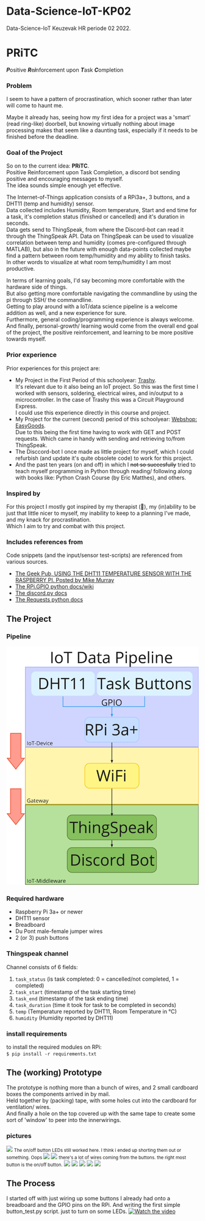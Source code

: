 # Data-Science-IoT-KP02
Data-Science-IoT Keuzevak HR periode 02 2022.

# PRiTC
***P***ositive ***R***e***i***nforcement upon ***T***ask ***C***ompletion

### Problem
I seem to have a pattern of procrastination, which sooner rather than later will come to haunt me.

Maybe it already has, seeing how my first idea for a project was a 'smart' (read ring-like) doorbell,
but knowing virtually nothing about image processing makes that seem like a daunting task,
especially if it needs to be finished before the deadline.  

### Goal of the Project
So on to the current idea: **PRiTC**.  
Positive Reinforcement upon Task Completion, a discord bot sending positive and encouraging messages to myself.  
The idea sounds simple enough yet effective.    

The Internet-of-Things application consists of a RPi3a+, 3 buttons, and a DHT11 (temp and humidity) sensor.  
Data collected includes Humidity, Room temperature, Start and end time for a task, it's completion status
(finished or cancelled) and it's duration in seconds.    
Data gets send to ThingSpeak, from where the Discord-bot can read
it through the ThingSpeak API. Data on ThingSpeak can be used to visualize correlation between temp and humidity
(comes pre-configured through MATLAB), but also in the future with enough data-points collected maybe find a pattern between
room temp/humidity and my ability to finish tasks.    
In other words to visualize at what room temp/humidity I am most productive.
  
In terms of learning goals, I'd say becoming more comfortable with the hardware side of things.  
But also getting more comfortable navigating the commandline by using the pi through SSH/ the commandline.  
Getting to play around with a IoT/data science pipeline is a welcome addition as well, and a new experience for sure.  
Furthermore, general coding/programming experience is always welcome.  
And finally, personal-growth/ learning would come from the overall end goal of the project, the positive reinforcement, and learning
to be more positive towards myself.    

### Prior experience
Prior experiences for this project are:
- My Project in the First Period of this schoolyear: <a href="https://makecode.adafruit.com/90475-47648-89981-11445">
Trashy</a>.  
It's relevant due to it also being an IoT project. So this was the first time I worked with sensors, soldering,
electrical wires, and in/output to a microcontroller. In the case of Trashy this was a Circuit Playground Express.  
I could use this experience directly in this course and project.
- My Project for the current (second) period of this schoolyear: <a href="https://github.com/PimMiii/cmgthrcle2">Webshop: EasyGoods</a>.  
Due to this being the first time having to work with GET and POST requests. Which came in handy with sending and
retrieving to/from ThingSpeak.
- The Disccord-bot I once made as little project for myself, which I could refurbish (and update it's quite obsolete code)
to work for this project.
- And the past ten years (on and off) in which I ~~not so succesfully~~ tried to teach myself programming in Python through reading/ following along with
books like: Python Crash Course (by Eric Matthes), and others.

### Inspired by
For this project I mostly got inspired by my therapist (👋), my (in)ability to be just that little nicer to myself, 
my inability to keep to a planning I've made, and my knack for procrastination.  
Which I aim to try and combat with this project.

### Includes references from  
Code snippets (and the input/sensor test-scripts) are referenced from various sources.
- <a href="https://www.thegeekpub.com/236867/using-the-dht11-temperature-sensor-with-the-raspberry-pi/">The Geek Pub, USING THE DHT11 TEMPERATURE SENSOR WITH THE RASPBERRY PI. Posted by Mike Murray </a>
- <a href="https://sourceforge.net/p/raspberry-gpio-python/wiki/Home/">The RPi.GPIO python docs/wiki</a>
- <a href="https://discordpy.readthedocs.io/en/stable/index.html">The discord.py docs </a>
- <a href="https://docs.python-requests.org/en/master/user/quickstart/">The Requests python docs</a>
  

## The Project

### Pipeline
<img src="img/IoT Pipeline.jpg"/>

### Required hardware
- Raspberry Pi 3a+ or newer
- DHT11 sensor
- Breadboard
- Du Pont male-female jumper wires
- 2 (or 3) push buttons

### Thingspeak channel
Channel consists of 6 fields:
1. `task_status` (is task completed: 0 = cancelled/not completed, 1 = completed)
2. `task_start` (timestamp of the task starting time)
3. `task_end` (timestamp of the task ending time)
4. `task_duration` (time it took for task to be completed in seconds)
5. `temp` (Temperature reported by DHT11, Room Temperature in °C)
6. `humidity` (Humidity reported by DHT11)

### install requirements 
to install the required modules on RPi:  
```$ pip install -r requirements.txt ```

## The (working) Prototype

The prototype is nothing more than a bunch of wires, and 2 small cardboard boxes the components arrived in by mail.  
Held together by (packing) tape, with some holes cut into the cardboard for ventilation/ wires.  
And finally a hole on the top covered up with the same tape to create some sort of 'window' to peer into the innerwirings.  

### pictures
<img src="img/prototype/prototype01.jpg"/>
<small> The on/off button LEDs still worked here. I think i ended up shorting them out or something. Oops</small>
<img src="img/prototype/prototype04.jpg">
<img src="img/prototype/prototype03.jpg"/>
<small> there's a lot of wires coming from the buttons. the right most button is the on/off button.</small>
<img src="img/prototype/prototype08.jpg">
<img src="img/prototype/prototype05.jpg">
<img src="img/prototype/prototype07.jpg">
<img src="img/prototype/prototype06.jpg">
<img src="img/prototype/prototype02.jpg">

## The Process
I started off with just wiring up some buttons I already had onto a breadboard and the GPIO pins on the RPi.
And writing the first simple button_test.py script. just to turn on some LEDs.
[![Watch the video](https://img.youtube.com/vi/Oq14UJqhHEA/hqdefault.jpg)](https://youtu.be/Oq14UJqhHEA)